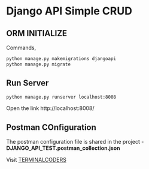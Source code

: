 # Django API Simple CRUD

## ORM INITIALIZE

 Commands,
```bash
python manage.py makemigrations djangoapi
python manage.py migrate
```

## Run Server
```bash
python manage.py runserver localhost:8008
```
Open the link http://localhost:8008/

## Postman COnfiguration
The postman configuration file is shared in the project - **DJANGO_API_TEST.postman_collection.json**

Visit [TERMINALCODERS](https://terminalcoders.blogspot.com/)